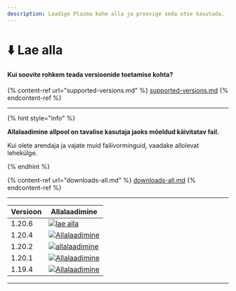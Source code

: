 ```yaml
---
description: Laadige Plazma kohe alla ja proovige seda otse kasutada.
---
```


# ⬇️ Lae alla

#### Kui soovite rohkem teada versioonide toetamise kohta?

{% content-ref url="supported-versions.md" %}
[supported-versions.md](supported-versions.md)
{% endcontent-ref %}

***

{% hint style="info" %}

**Allalaadimine allpool on tavalise kasutaja jaoks mõeldud käivitatav fail.**

Kui olete arendaja ja vajate muid failivorminguid, vaadake allolevat lehekülge.

{% endhint %}

{% content-ref url="downloads-all.md" %}
[downloads-all.md](downloads-all.md)
{% endcontent-ref %}

***

<table data-view="cards">
    <thead>
        <tr>
            <th>Versioon</th>
            <th>Allalaadimine</th>
        </tr>
    </thead>
    <tbody>
        <tr>
            <td>1.20.6</td>
            <td><a href="https://dl.plazmamc.org/1.20.6/">
                <img src="https://badge.plazmamc.org/1/lae alla" alt="lae alla">
            </a></td>
        </tr>
        <tr>
            <td>1.20.4</td>
            <td><a href="https://dl.plazmamc.org/1.20.4/1">
                <img src="https://badge.plazmamc.org/2/Allalaadimine" alt="Allalaadimine">
            </a></td>
        </tr>
        <tr>
            <td>1.20.2</td>
            <td><a href="https://dl.plazmamc.org/1.20.2/1">
                <img src="https://badge.plazmamc.org/4/allalaadimine" alt="allalaadimine">
            </a></td>
        </tr>
        <tr>
            <td>1.20.1</td>
            <td><a href="https://dl.plazmamc.org/1.20.1/1">
                <img src="https://badge.plazmamc.org/4/Allalaadimine" alt="Allalaadimine">
            </a></td>
        </tr>
        <tr>
            <td>1.19.4</td>
            <td><a href="https://dl.plazmamc.org/1.19.4/1">
                <img src="https://badge.plazmamc.org/4/Allalaadimine" alt="Allalaadimine">
            </a></td>
        </tr>
    </tbody>
</table>

***
